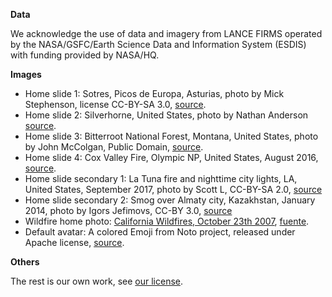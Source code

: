 **Data**

We acknowledge the use of data and imagery from LANCE FIRMS operated by the NASA/GSFC/Earth Science Data and Information System (ESDIS) with funding provided by NASA/HQ.

**Images**

* Home slide 1: Sotres, Picos de Europa, Asturias, photo by Mick Stephenson, license CC-BY-SA 3.0, [source](https://es.wikipedia.org/wiki/Sotres#/media/File:SotresPanorama.jpg).
* Home slide 2: Silverhorne, United States, photo by Nathan Anderson [source](https://unsplash.com/photos/ZLOZC1uUdns).
* Home slide 3: Bitterroot National Forest, Montana, United States, photo by John McColgan, Public Domain, [source](https://commons.wikimedia.org/wiki/File:Deerfire_high_res.jpg).
* Home slide 4: Cox Valley Fire, Olympic NP, United States, August 2016, [source](https://www.nps.gov/olym/learn/management/current-fire-status.htm).
* Home slide secondary 1: La Tuna fire and nighttime city lights, LA, United States, September 2017, photo by Scott L, CC-BY-SA 2.0, [source](https://commons.wikimedia.org/wiki/File:La_Tuna_fire_and_cityscape_1.jpg)
* Home slide secondary 2: Smog over Almaty city, Kazakhstan, January 2014, photo by Igors Jefimovs, CC-BY 3.0, [source](https://commons.wikimedia.org/wiki/File:Smog_over_Almaty.jpg)
* Wildfire home photo: [California Wildfires, October 23th 2007](https://commons.wikimedia.org/wiki/File:California_Wildfires_October_23_2007.jpg), [fuente](http://www.nasa.gov/vision/earth/lookingatearth/socal_wildfires_oct07.html).
* Default avatar: A colored Emoji from Noto project, released under Apache license, [source](https://commons.wikimedia.org/wiki/File:Emoji_u1f469_1f3fd_200d_1f692.svg).

**Others**

The rest is our own work, see [our license](/license).
